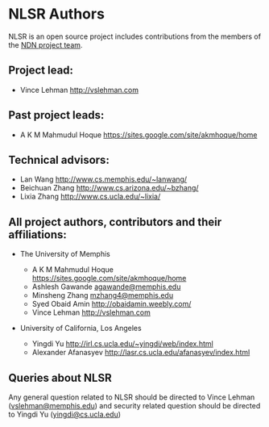 NLSR Authors
===========

NLSR is an open source project includes contributions from the members of the
[NDN project team](http://named-data.net/project/participants/).

## Project lead:

* Vince Lehman <http://vslehman.com>

## Past project leads:

* A K M Mahmudul Hoque <https://sites.google.com/site/akmhoque/home>

## Technical advisors:

* Lan Wang            <http://www.cs.memphis.edu/~lanwang/>
* Beichuan Zhang      <http://www.cs.arizona.edu/~bzhang/>
* Lixia Zhang         <http://www.cs.ucla.edu/~lixia/>


## All project authors, contributors and their affiliations:

* The University of Memphis

    * A K M Mahmudul Hoque <https://sites.google.com/site/akmhoque/home>
    * Ashlesh Gawande      <agawande@memphis.edu>
    * Minsheng Zhang       <mzhang4@memphis.edu>
    * Syed Obaid Amin      <http://obaidamin.weebly.com/>
    * Vince Lehman         <http://vslehman.com>

* University of California, Los Angeles

    * Yingdi Yu           <http://irl.cs.ucla.edu/~yingdi/web/index.html>
    * Alexander Afanasyev <http://lasr.cs.ucla.edu/afanasyev/index.html>


## Queries about NLSR

Any general question related to NLSR should be directed to Vince Lehman
(vslehman@memphis.edu) and security related question should be directed to
Yingdi Yu (yingdi@cs.ucla.edu)
